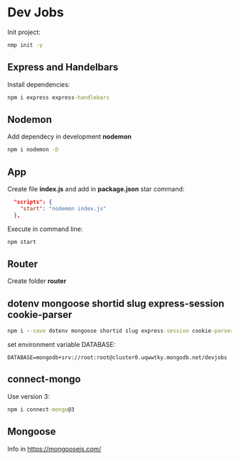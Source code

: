 # Dev Jobs

Init project:

```cmd
nmp init -y
```

## Express  and Handelbars

Install dependencies:

```cmd
npm i express express-handlebars
```

## Nodemon

Add dependecy in development **nodemon**

```cmd
npm i nodemon -D
```

## App

Create file **index.js** and add in **package.json** star command:

```json
  "scripts": {
    "start": "nodemon index.js"
  },
```

Execute in command line:

```cmd
npm start
```

## Router

Create folder **router**

## dotenv  mongoose shortid slug express-session cookie-parser

```cmd
npm i --save dotenv mongoose shortid slug express-session cookie-parser
```

set environment variable DATABASE:

```properties
DATABASE=mongodb+srv://root:root@cluster0.uqwwtky.mongodb.net/devjobs
```

## connect-mongo

Use version 3:
```cmd
npm i connect-mongo@3
```


## Mongoose

Info in https://mongoosejs.com/

